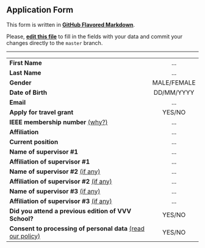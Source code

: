 ## Application Form
This form is written in [**GitHub Flavored Markdown**](https://guides.github.com/features/mastering-markdown).

Please, [**edit this file**](https://help.github.com/articles/editing-files-in-your-repository) to fill in the fields with your data and commit your changes directly to the `master` branch.

---

| | |
| :--- | :---: |
| **First Name**                                                                           | ... |
| **Last Name**                                                                            | ... |
| **Gender**                                                                               | MALE/FEMALE |
| **Date of Birth**                                                                        | DD/MM/YYYY |
| **Email**                                                                                | ... |
| **Apply for travel grant**                                                               | YES/NO |
| **IEEE membership number** [(why?)](./misc/filling-notes.md#ieee-membership)             | ... |
| **Affiliation**                                                                          | ... |
| **Current position**                                                                     | ... |
| **Name of supervisor #1**                                                                | ... |
| **Affiliation of supervisor #1**                                                         | ... |
| **Name of supervisor #2** [(if any)](./misc/filling-notes.md#supervisors)                | ... |
| **Affiliation of supervisor #2** [(if any)](./misc/filling-notes.md#supervisors)         | ... |
| **Name of supervisor #3** [(if any)](./misc/filling-notes.md#supervisors)                | ... |
| **Affiliation of supervisor #3** [(if any)](./misc/filling-notes.md#supervisors)         | ... |
| **Did you attend a previous edition of VVV School?**                                     | YES/NO |
| **Consent to processing of personal data** [(read our policy)](./misc/privacy-policy.md) | YES/NO |
